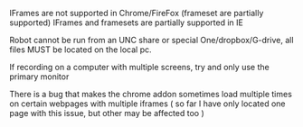 IFrames are not supported in Chrome/FireFox (frameset are partially supported) 
IFrames and framesets are partially supported in IE

Robot cannot be run from an UNC share or special One/dropbox/G-drive, all files MUST be located on the local pc.

If recording on a computer with multiple screens, try and only use the primary monitor

There is a bug that makes the chrome addon sometimes load multiple times on certain webpages with multiple iframes ( so far I have only located one page with this issue, but other may be affected too )